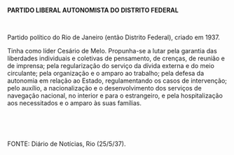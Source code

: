 **PARTIDO LIBERAL AUTONOMISTA DO DISTRITO FEDERAL**

 

Partido político do Rio de Janeiro (então Distrito Federal), criado em
1937.

Tinha como líder Cesário de Melo. Propunha-se a lutar pela garantia das
liberdades individuais e coletivas de pensamento, de crenças, de reunião
e de imprensa; pela regularização do serviço da dívida externa e do meio
circulante; pela organização e o amparo ao trabalho; pela defesa da
autonomia em relação ao Estado, regulamentando os casos de intervenção;
pelo auxílio, a nacionalização e o desenvolvimento dos serviços de
navegação nacional, no interior e para o estrangeiro, e pela
hospitalização aos necessitados e o amparo às suas famílias.

 

 

FONTE: Diário de Notícias, Rio (25/5/37).

 
